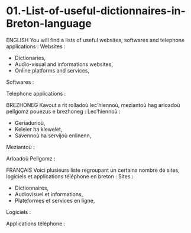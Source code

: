 # 01.-List-of-useful-dictionnaires-in-Breton-language
ENGLISH
You will find a lists of useful websites, softwares and telephone applications :
Websites :
- Dictionaries,
- Audio-visual and informations websites,
- Online platforms and services,

Softwares :

Telephone applications :


BREZHONEG
Kavout a rit rolladoù lec'hiennoù, meziantoù hag arloadoù pellgomz pouezus e brezhoneg :
Lec'hiennoù :
- Geriadurioù,
- Keleier ha klewelet,
- Savennoù ha servijoù enlinenn,

Meziantoù :

Arloadoù Pellgomz :

FRANÇAIS
Voici plusieurs liste regroupant un certains nombre de sites, logiciels et applications téléphone en breton :
Sites :
- Dictionnaires,
- Audiovisuel et informations,
- Plateformes et services en ligne,

Logiciels :

Applications téléphone :
